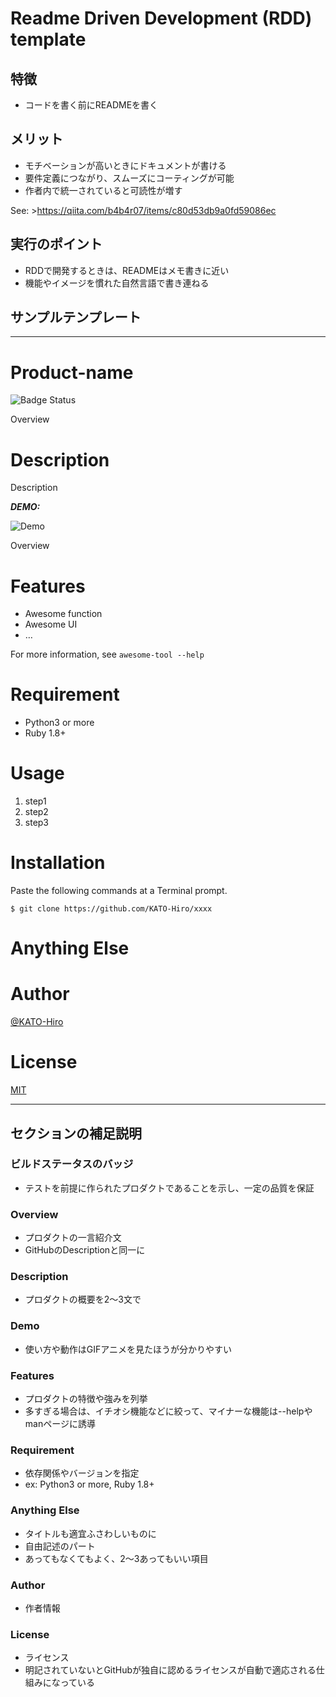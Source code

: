 # Readme Driven Development (RDD) template

## 特徴
+ コードを書く前にREADMEを書く

## メリット
+ モチベーションが高いときにドキュメントが書ける
+ 要件定義につながり、スムーズにコーティングが可能
+ 作者内で統一されていると可読性が増す

See: >https://qiita.com/b4b4r07/items/c80d53db9a0fd59086ec

## 実行のポイント
+ RDDで開発するときは、READMEはメモ書きに近い
+ 機能やイメージを慣れた自然言語で書き連ねる

## サンプルテンプレート
---------------------------------------

# Product-name

![Badge Status](https://ci-as-a-service)


Overview

# Description

Description

***DEMO:***

![Demo](https://image-url.gif)

Overview

# Features

- Awesome function
- Awesome UI
- …

For more information, see `awesome-tool --help`

# Requirement
- Python3 or more
- Ruby 1.8+

# Usage

1. step1
2. step2
3. step3

# Installation

Paste the following commands at a Terminal prompt.

    $ git clone https://github.com/KATO-Hiro/xxxx

# Anything Else

# Author
[@KATO-Hiro](https://twitter.com/k_hiro1818)


# License

[MIT](http://KATO-Hiro.mit-license.org)

---------------------------------------


## セクションの補足説明
### ビルドステータスのバッジ
+ テストを前提に作られたプロダクトであることを示し、一定の品質を保証

### Overview
+ プロダクトの一言紹介文
+ GitHubのDescriptionと同一に

### Description
+ プロダクトの概要を2～3文で

### Demo
+ 使い方や動作はGIFアニメを見たほうが分かりやすい

### Features
+ プロダクトの特徴や強みを列挙
+ 多すぎる場合は、イチオシ機能などに絞って、マイナーな機能は--helpやmanページに誘導

### Requirement
+ 依存関係やバージョンを指定
+ ex: Python3 or more, Ruby 1.8+

### Anything Else
+ タイトルも適宜ふさわしいものに
+ 自由記述のパート
+ あってもなくてもよく、2～3あってもいい項目

### Author
+ 作者情報

### License
+ ライセンス
+ 明記されていないとGitHubが独自に認めるライセンスが自動で適応される仕組みになっている

